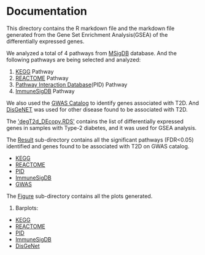 # Documentation 

This directory contains the R markdown file and the markdown file generated from the Gene Set Enrichment Analysis(GSEA) of the differentially expressed genes. 

We analyzed a total of 4 pathways from [MSigDB](http://www.gsea-msigdb.org/gsea/msigdb/human/collection_details.jsp#IMMUNESIGDB) database. And the following pathways are being selected and analyzed: 
1. [KEGG](http://www.pathway.jp) Pathway
2. [REACTOME](http://www.reactome.org) Pathway 
3. [Pathway Interaction Database](http://www.ndexbio.org)(PID) Pathway 
4. [ImmuneSigDB](https://www.cell.com/immunity/fulltext/S1074-7613(15)00532-4) Pathway 

We also used the [GWAS Catalog](https://www.ebi.ac.uk/gwas/) to identify genes associated with T2D. And [DisGeNET](https://www.disgenet.org/) was used for other disease found to be associated with T2D. 

The ['degT2d_DEcopy.RDS'](https://github.com/STAT540-UBC-2023/project-zinc/blob/main/GeneSetEnrichmentAnalysis/degT2d_DEcopy.RDS) contains the list of differentially expressed genes in samples with Type-2 diabetes, and it was used for GSEA analysis. 

The [Result](https://github.com/STAT540-UBC-2023/project-zinc/tree/main/GeneSetEnrichmentAnalysis/Result) sub-directory contains all the significant pathways (FDR<0.05) identified and genes found to be associated with T2D on GWAS catalog. 
  + [KEGG](https://github.com/STAT540-UBC-2023/project-zinc/blob/main/GeneSetEnrichmentAnalysis/Result/kegg_significant_pathways.csv) 
  + [REACTOME](https://github.com/STAT540-UBC-2023/project-zinc/blob/main/GeneSetEnrichmentAnalysis/Result/reactome_significant_pathways.csv)
  + [PID](https://github.com/STAT540-UBC-2023/project-zinc/blob/main/GeneSetEnrichmentAnalysis/Result/pid_significant_pathways.csv) 
  + [ImmuneSigDB](https://github.com/STAT540-UBC-2023/project-zinc/blob/main/GeneSetEnrichmentAnalysis/Result/IMMUNE_significant_pathways.csv)
  + [GWAS](https://github.com/STAT540-UBC-2023/project-zinc/blob/main/GeneSetEnrichmentAnalysis/Result/tsd.genes.csv)


The [Figure](https://github.com/STAT540-UBC-2023/project-zinc/tree/main/GeneSetEnrichmentAnalysis/Gene-Set-Enrichment-Analysis_files/figure-gfm) sub-directory contains all the plots generated. 
  1. Barplots: 
  - [KEGG](https://github.com/STAT540-UBC-2023/project-zinc/blob/main/GeneSetEnrichmentAnalysis/Gene-Set-Enrichment-Analysis_files/figure-gfm/unnamed-chunk-20-1.png)
  - [REACTOME](https://github.com/STAT540-UBC-2023/project-zinc/blob/main/GeneSetEnrichmentAnalysis/Gene-Set-Enrichment-Analysis_files/figure-gfm/unnamed-chunk-30-1.png)
  - [PID](https://github.com/STAT540-UBC-2023/project-zinc/blob/main/GeneSetEnrichmentAnalysis/Gene-Set-Enrichment-Analysis_files/figure-gfm/unnamed-chunk-24-1.png)
  - [ImmuneSigDB](https://github.com/STAT540-UBC-2023/project-zinc/blob/main/GeneSetEnrichmentAnalysis/Gene-Set-Enrichment-Analysis_files/figure-gfm/unnamed-chunk-36-1.png) 
  - [DisGeNet](https://github.com/STAT540-UBC-2023/project-zinc/blob/main/GeneSetEnrichmentAnalysis/Gene-Set-Enrichment-Analysis_files/figure-gfm/unnamed-chunk-38-1.png) 
    
